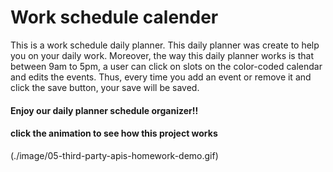 # Work schedule calender
This is a work schedule daily planner. This daily planner was create to help you on your daily work. Moreover, the way this daily planner works is that between 9am to 5pm, a user  can click on slots on the color-coded calendar and edits the events. Thus, every time you add an event or remove it and click the save button, your save will be saved.

#### Enjoy our daily planner schedule organizer!!

#### click the animation to see how this project works 
(./image/05-third-party-apis-homework-demo.gif)
